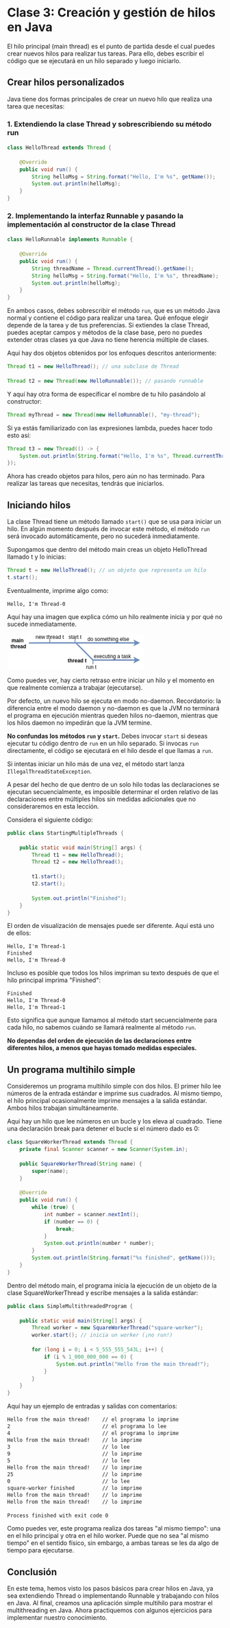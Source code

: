 # Clase 3: Creación y gestión de hilos en Java

El hilo principal (main thread) es el punto de partida desde el cual puedes crear nuevos hilos para realizar tus tareas. Para ello, debes escribir el código que se ejecutará en un hilo separado y luego iniciarlo.

## Crear hilos personalizados

Java tiene dos formas principales de crear un nuevo hilo que realiza una tarea que necesitas:

### 1. Extendiendo la clase Thread y sobrescribiendo su método run

```java
class HelloThread extends Thread {

    @Override
    public void run() {
        String helloMsg = String.format("Hello, I'm %s", getName());
        System.out.println(helloMsg);
    }
}
```

### 2. Implementando la interfaz Runnable y pasando la implementación al constructor de la clase Thread

```java
class HelloRunnable implements Runnable {

    @Override
    public void run() {
        String threadName = Thread.currentThread().getName();
        String helloMsg = String.format("Hello, I'm %s", threadName);
        System.out.println(helloMsg);
    }
}
```

En ambos casos, debes sobrescribir el método `run`, que es un método Java normal y contiene el código para realizar una tarea. Qué enfoque elegir depende de la tarea y de tus preferencias. Si extiendes la clase Thread, puedes aceptar campos y métodos de la clase base, pero no puedes extender otras clases ya que Java no tiene herencia múltiple de clases.

Aquí hay dos objetos obtenidos por los enfoques descritos anteriormente:

```java
Thread t1 = new HelloThread(); // una subclase de Thread

Thread t2 = new Thread(new HelloRunnable()); // pasando runnable
```

Y aquí hay otra forma de especificar el nombre de tu hilo pasándolo al constructor:

```java
Thread myThread = new Thread(new HelloRunnable(), "my-thread");
```

Si ya estás familiarizado con las expresiones lambda, puedes hacer todo esto así:

```java
Thread t3 = new Thread(() -> {
    System.out.println(String.format("Hello, I'm %s", Thread.currentThread().getName()));
});
```

Ahora has creado objetos para hilos, pero aún no has terminado. Para realizar las tareas que necesitas, tendrás que iniciarlos.

## Iniciando hilos

La clase Thread tiene un método llamado `start()` que se usa para iniciar un hilo. En algún momento después de invocar este método, el método `run` será invocado automáticamente, pero no sucederá inmediatamente.

Supongamos que dentro del método main creas un objeto HelloThread llamado t y lo inicias:

```java
Thread t = new HelloThread(); // un objeto que representa un hilo
t.start();
```

Eventualmente, imprime algo como:

```
Hello, I'm Thread-0
```

Aquí hay una imagen que explica cómo un hilo realmente inicia y por qué no sucede inmediatamente.

![Diagrama de inicio de hilos](../recursos/img.png)

Como puedes ver, hay cierto retraso entre iniciar un hilo y el momento en que realmente comienza a trabajar (ejecutarse).

Por defecto, un nuevo hilo se ejecuta en modo no-daemon. Recordatorio: la diferencia entre el modo daemon y no-daemon es que la JVM no terminará el programa en ejecución mientras queden hilos no-daemon, mientras que los hilos daemon no impedirán que la JVM termine.

**No confundas los métodos `run` y `start`.** Debes invocar `start` si deseas ejecutar tu código dentro de `run` en un hilo separado. Si invocas `run` directamente, el código se ejecutará en el hilo desde el que llamas a `run`.

Si intentas iniciar un hilo más de una vez, el método start lanza `IllegalThreadStateException`.

A pesar del hecho de que dentro de un solo hilo todas las declaraciones se ejecutan secuencialmente, es imposible determinar el orden relativo de las declaraciones entre múltiples hilos sin medidas adicionales que no consideraremos en esta lección.

Considera el siguiente código:

```java
public class StartingMultipleThreads {

    public static void main(String[] args) {
        Thread t1 = new HelloThread();
        Thread t2 = new HelloThread();

        t1.start();
        t2.start();

        System.out.println("Finished");
    }
}
```

El orden de visualización de mensajes puede ser diferente. Aquí está uno de ellos:

```
Hello, I'm Thread-1
Finished
Hello, I'm Thread-0
```

Incluso es posible que todos los hilos impriman su texto después de que el hilo principal imprima "Finished":

```
Finished
Hello, I'm Thread-0
Hello, I'm Thread-1
```

Esto significa que aunque llamamos al método start secuencialmente para cada hilo, no sabemos cuándo se llamará realmente al método `run`.

**No dependas del orden de ejecución de las declaraciones entre diferentes hilos, a menos que hayas tomado medidas especiales.**

## Un programa multihilo simple

Consideremos un programa multihilo simple con dos hilos. El primer hilo lee números de la entrada estándar e imprime sus cuadrados. Al mismo tiempo, el hilo principal ocasionalmente imprime mensajes a la salida estándar. Ambos hilos trabajan simultáneamente.

Aquí hay un hilo que lee números en un bucle y los eleva al cuadrado. Tiene una declaración break para detener el bucle si el número dado es 0:

```java
class SquareWorkerThread extends Thread {
    private final Scanner scanner = new Scanner(System.in);

    public SquareWorkerThread(String name) {
        super(name);
    }

    @Override
    public void run() {
        while (true) {
            int number = scanner.nextInt();
            if (number == 0) {
                break;
            }
            System.out.println(number * number);
        }
        System.out.println(String.format("%s finished", getName()));
    }
}
```

Dentro del método main, el programa inicia la ejecución de un objeto de la clase SquareWorkerThread y escribe mensajes a la salida estándar:

```java
public class SimpleMultithreadedProgram {

    public static void main(String[] args) {
        Thread worker = new SquareWorkerThread("square-worker");
        worker.start(); // inicia un worker (¡no run!)

        for (long i = 0; i < 5_555_555_543L; i++) {
            if (i % 1_000_000_000 == 0) {
                System.out.println("Hello from the main thread!");
            }
        }
    }
}
```

Aquí hay un ejemplo de entradas y salidas con comentarios:

```
Hello from the main thread!    // el programa lo imprime
2                              // el programa lo lee
4                              // el programa lo imprime
Hello from the main thread!    // lo imprime
3                              // lo lee
9                              // lo imprime
5                              // lo lee
Hello from the main thread!    // lo imprime
25                             // lo imprime
0                              // lo lee
square-worker finished         // lo imprime
Hello from the main thread!    // lo imprime
Hello from the main thread!    // lo imprime

Process finished with exit code 0
```

Como puedes ver, este programa realiza dos tareas "al mismo tiempo": una en el hilo principal y otra en el hilo worker. Puede que no sea "al mismo tiempo" en el sentido físico, sin embargo, a ambas tareas se les da algo de tiempo para ejecutarse.

## Conclusión

En este tema, hemos visto los pasos básicos para crear hilos en Java, ya sea extendiendo Thread o implementando Runnable y trabajando con hilos en Java. Al final, creamos una aplicación simple multihilo para mostrar el multithreading en Java. Ahora practiquemos con algunos ejercicios para implementar nuestro conocimiento.
